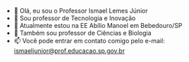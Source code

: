 - 👋 Olá, eu sou o Professor Ismael Lemes Júnior
- 👀 Sou professor de Tecnologia e Inovação
- 🌱 Atualmente estou na EE Abílio Manoel em Bebedouro/SP
- 💞️ Também sou professor de Ciências e Biologia
- 📫 Você pode entrar em contato comigo pelo e-mail: ismaeljunior@prof.educacao.sp.gov.br

<!---
tecjuniorlemes/tecjuniorlemes is a ✨ special ✨ repository because its `README.md` (this file) appears on your GitHub profile.
You can click the Preview link to take a look at your changes.
--->
